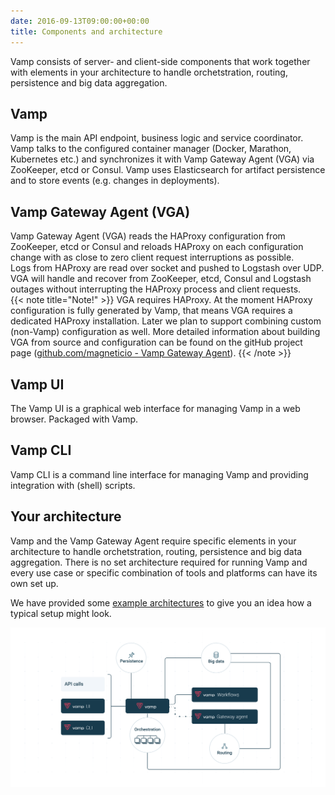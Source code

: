 ```yaml
---
date: 2016-09-13T09:00:00+00:00
title: Components and architecture
---
```

Vamp consists of server- and client-side components that work together with elements in your architecture to handle orchetstration, routing, persistence and big data aggregation.

## Vamp  
Vamp is the main API endpoint, business logic and service coordinator. Vamp talks to the configured container manager (Docker, Marathon, Kubernetes etc.) and synchronizes it with Vamp Gateway Agent (VGA)  via ZooKeeper, etcd or Consul. Vamp uses Elasticsearch for artifact persistence and to store events (e.g. changes in deployments).

## Vamp Gateway Agent (VGA)  
Vamp Gateway Agent (VGA) reads the HAProxy configuration from ZooKeeper, etcd or Consul and reloads HAProxy on each configuration change with as close to zero client request interruptions as possible.    
Logs from HAProxy are read over socket and pushed to Logstash over UDP.  VGA will handle and recover from ZooKeeper, etcd, Consul and Logstash outages without interrupting the HAProxy process and client requests.  
{{< note title="Note!" >}}
VGA requires HAProxy. At the moment HAProxy configuration is fully generated by Vamp, that means VGA requires a dedicated HAProxy installation. Later we plan to support combining custom (non-Vamp) configuration as well.
More detailed information about building VGA from source and configuration can be found on the gitHub project page ([github.com/magneticio - Vamp Gateway Agent](https://github.com/magneticio/vamp-gateway-agent)).
{{< /note >}}

## Vamp UI  
The Vamp UI is a graphical web interface for managing Vamp in a web browser. Packaged with Vamp.

## Vamp CLI  
Vamp CLI is a command line interface for managing Vamp and providing integration with (shell) scripts.

## Your architecture

Vamp and the Vamp Gateway Agent require specific elements in your architecture to handle orchetstration, routing, persistence and big data aggregation. There is no set architecture required for running Vamp and every use case or specific combination of tools and platforms can have its own set up.

We have provided some [example architectures](/resources/how-vamp-works/example-architectures/) to give you an idea how a typical setup might look.

![components](/images/diagram/vamp-components-generic.svg)